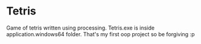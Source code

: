 # Tetris
Game of tetris written using processing. Tetris.exe is inside application.windows64 folder.
That's my first oop project so be forgiving :p 
